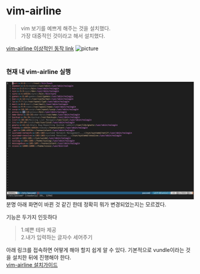 # vim-airline

>vim 보기를 예쁘게 해주는 것을 설치했다.<br>
가장 대중적인 것이라고 해서 설치했다.<br>

[vim-airline 이상적인 동작 link](https://my.yirum.net/vim-%EC%8A%A4%ED%83%80%EC%9D%BC%EB%A7%81-colorscheme-%EA%B3%BC-vim-airline-%EC%84%A4%EC%B9%98/)
![picture](https://i0.wp.com/my.yirum.net/wp-content/uploads/2020/06/new_style_vim_1_5.gif?resize=623%2C366&ssl=1)
<br><br>
### 현재 내 vim-airline 실행
![vim 실행화면](4.png)
분명 아래 화면이 바뀐 것 같긴 한데 정확히 뭐가 변경되었는지는 모르겠다.

기능은 두가지 인듯하다
>1.예쁜 테마 제공<br>2.내가 입력하는 글자수 세어주기

아래 링크를 접속하면 어떻게 해야 할지 쉽게 알 수 있다. 기본적으로 vundle이라는 것을 설치한 뒤에 진행해야 한다.<br>
[vim-airline 설치가이드](https://rudalskim.tistory.com/74)

